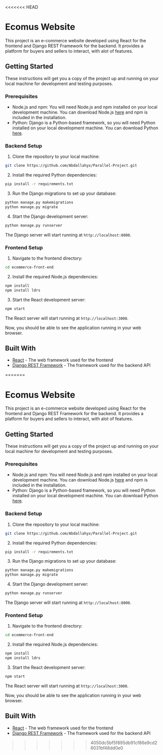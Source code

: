 <<<<<<< HEAD
# Ecomus Website

This project is an e-commerce website developed using React for the frontend and Django REST Framework for the backend. It provides a platform for buyers and sellers to interact, with alot of features.

## Getting Started

These instructions will get you a copy of the project up and running on your local machine for development and testing purposes.

### Prerequisites

- Node.js and npm: You will need Node.js and npm installed on your local development machine. You can download Node.js [here](https://nodejs.org/en/download/) and npm is included in the installation.
- Python: Django is a Python-based framework, so you will need Python installed on your local development machine. You can download Python [here](https://www.python.org/downloads/).

### Backend Setup

1. Clone the repository to your local machine:

```bash
git clone https://github.com/Abdallahyx/Parallel-Project.git
```


2. Install the required Python dependencies:

```bash
pip install -r requirements.txt
```

3. Run the Django migrations to set up your database:

```bash
python manage.py makemigrations
python manage.py migrate
```

4. Start the Django development server:

```bash
python manage.py runserver
```

The Django server will start running at `http://localhost:8000`.

### Frontend Setup

1. Navigate to the frontend directory:

```bash
cd ecommerce-front-end
```

2. Install the required Node.js dependencies:

```bash
npm install
npm install ldrs
```

3. Start the React development server:

```bash
npm start
```

The React server will start running at `http://localhost:3000`.

Now, you should be able to see the application running in your web browser.

## Built With

- [React](https://reactjs.org/) - The web framework used for the frontend
- [Django REST Framework](https://www.django-rest-framework.org/) - The framework used for the backend API

=======
# Ecomus Website

This project is an e-commerce website developed using React for the frontend and Django REST Framework for the backend. It provides a platform for buyers and sellers to interact, with alot of features.

## Getting Started

These instructions will get you a copy of the project up and running on your local machine for development and testing purposes.

### Prerequisites

- Node.js and npm: You will need Node.js and npm installed on your local development machine. You can download Node.js [here](https://nodejs.org/en/download/) and npm is included in the installation.
- Python: Django is a Python-based framework, so you will need Python installed on your local development machine. You can download Python [here](https://www.python.org/downloads/).

### Backend Setup

1. Clone the repository to your local machine:

```bash
git clone https://github.com/Abdallahyx/Parallel-Project.git
```


2. Install the required Python dependencies:

```bash
pip install -r requirements.txt
```

3. Run the Django migrations to set up your database:

```bash
python manage.py makemigrations
python manage.py migrate
```

4. Start the Django development server:

```bash
python manage.py runserver
```

The Django server will start running at `http://localhost:8000`.

### Frontend Setup

1. Navigate to the frontend directory:

```bash
cd ecommerce-front-end
```

2. Install the required Node.js dependencies:

```bash
npm install
npm install ldrs
```

3. Start the React development server:

```bash
npm start
```

The React server will start running at `http://localhost:3000`.

Now, you should be able to see the application running in your web browser.

## Built With

- [React](https://reactjs.org/) - The web framework used for the frontend
- [Django REST Framework](https://www.django-rest-framework.org/) - The framework used for the backend API

>>>>>>> 4050dc5bf5f895db91cf86e9cd26031bf48dd0e0
